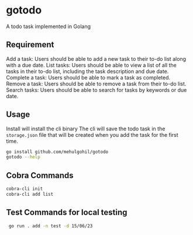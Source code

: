 # gotodo
A todo task implemented in Golang

## Requirement
Add a task: Users should be able to add a new task to their to-do list along with a due date.
List tasks:
Users should be able to view a list of all the tasks in their to-do list, including the task description and due date.
Complete a task: Users should be able to mark a task as completed.
Remove a task: Users should be able to remove a task from their to-do list.
Search tasks: Users should be able to search for tasks by keywords or due date.

## Usage
Install will install the cli binary
The cli will save the todo task in the `storage.json` file
that will be created when you add the task for the first time.

```bash
go install github.com/mehulgohil/gotodo
gotodo --help
```

## Cobra Commands
```bash
cobra-cli init
cobra-cli add list
```

## Test Commands for local testing
```bash
 go run . add -n test -d 15/06/23
```

